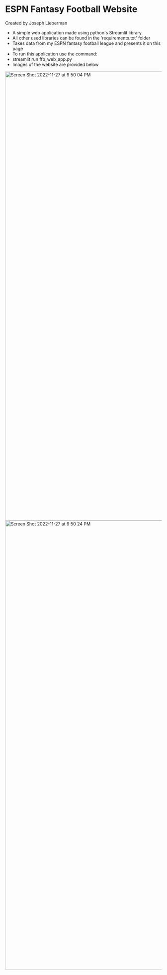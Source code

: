 # ESPN Fantasy Football Website

Created by Joseph Lieberman

* A simple web application made using python's Streamlit library. 
 * All other used libraries can be found in the 'requirements.txt' folder
* Takes data from my ESPN fantasy football league and presents it on this page
* To run this application use the command:
 * streamlit run ffb_web_app.py
* Images of the website are provided below

<img width="1440" alt="Screen Shot 2022-11-27 at 9 50 04 PM" src="https://user-images.githubusercontent.com/54378952/204181406-afd6f8d1-bc35-4173-8c68-46072a719543.png">
<img width="1440" alt="Screen Shot 2022-11-27 at 9 50 24 PM" src="https://user-images.githubusercontent.com/54378952/204181428-3216a8b2-094c-4e36-90b5-ec9011dd1a4c.png">

